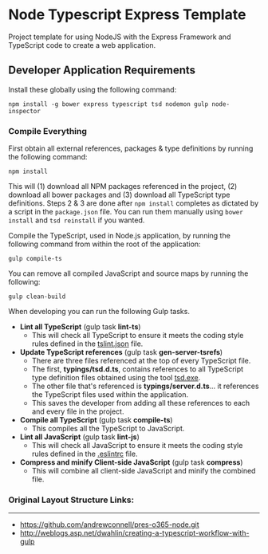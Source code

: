 Node Typescript Express Template
================================

Project template for using NodeJS with the Express Framework and TypeScript code to create a web application.


Developer Application Requirements
----------------------------------
Install these globally using the following command:

````
npm install -g bower express typescript tsd nodemon gulp node-inspector
````

### Compile Everything
First obtain all external references, packages & type definitions by running the following command:

````
npm install
````

This will (1) download all NPM packages referenced in the project, (2) download all bower packages and (3) download all TypeScript type definitions. Steps 2 & 3 are done after `npm install` completes as dictated by a script in the `package.json` file. You can run them manually using `bower install` and `tsd reinstall` if you wanted.

Compile the TypeScript, used in Node.js application, by running the following command from within the root of the application:

````
gulp compile-ts
````

You can remove all compiled JavaScript and source maps by running the following:

````
gulp clean-build
````

When developing you can run the following Gulp tasks.

- **Lint all TypeScript** (gulp task **lint-ts**)
    - This will check all TypeScript to ensure it meets the coding style rules defined in the [tslint.json](tslint.json) file.
- **Update TypeScript references** (gulp task **gen-server-tsrefs**)
    - There are three files referenced at the top of every TypeScript file. 
    - The first, **typings/tsd.d.ts**, contains references to all TypeScript type definition files obtained using the tool [tsd.exe](http://definitelytyped.org/tsd). 
    - The other file that's referenced is **typings/server.d.ts**... it references the TypeScript files used within the application. 
    - This saves the developer from adding all these references to each and every file in the project. 
- **Compile all TypeScript** (gulp task **compile-ts**) 
    - This compiles all the TypeScript to JavaScript.
- **Lint all JavaScript** (gulp task **lint-js**)
    - This will check all JavaScript to ensure it meets the coding style rules defined in the [.eslintrc](.eslintrc) file.
- **Compress and minify Client-side JavaScript** (gulp task **compress**)
    - This will combine all client-side JavaScript and minify the combined file.

### Original Layout Structure Links:
--------------------------
- https://github.com/andrewconnell/pres-o365-node.git
- http://weblogs.asp.net/dwahlin/creating-a-typescript-workflow-with-gulp
 

